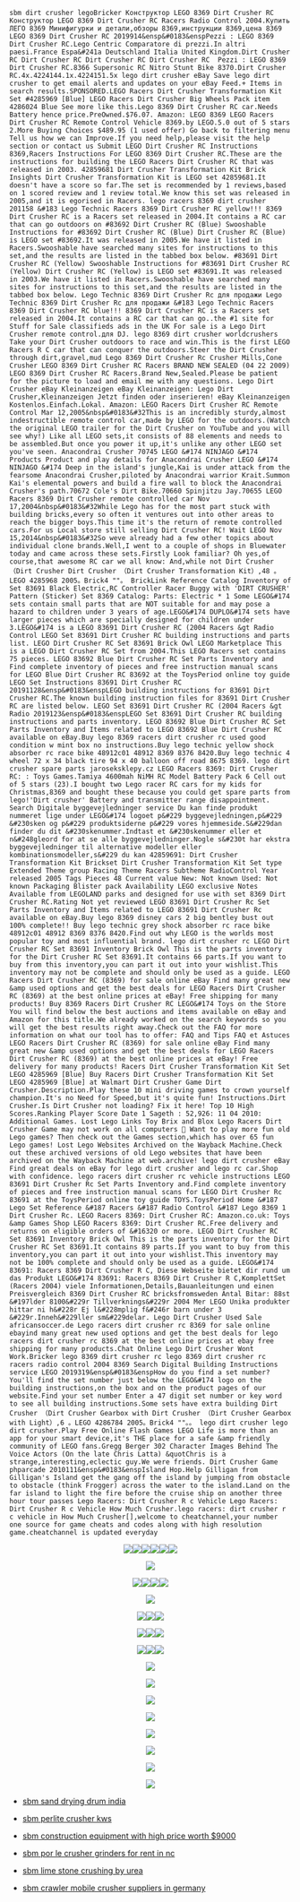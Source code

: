 
```
sbm dirt crusher legoBricker Конструктор LEGO 8369 Dirt Crusher RC Конструктор LEGO 8369 Dirt Crusher RC Racers Radio Control 2004.Купить ЛЕГО 8369 Минифигурки и детали,обзоры 8369,инструкции 8369,цена 8369 LEGO 8369 Dirt Crusher RC 2019914&ensp&#0183&enspPezzi : LEGO 8369 Dirt Crusher RC.Lego Centric Comparatore di prezzi.In altri paesi.France Espa&#241a Deutschland Italia United Kingdom.Dirt Crusher RC Dirt Crusher RC Dirt Crusher RC Dirt Crusher RC  Pezzi : LEGO 8369 Dirt Crusher RC.8366 Supersonic RC Nitro Stunt Bike 8370.Dirt Crusher RC.4x.4224144.1x.4224151.5x lego dirt crusher eBay Save lego dirt crusher to get email alerts and updates on your eBay Feed.+ Items in search results.SPONSORED.LEGO Racers Dirt Crusher Transformation Kit Set #4285969 [Blue] LEGO Racers Dirt Crusher Big Wheels Pack item 4286024 Blue See more like this.Lego 8369 Dirt Crusher RC car.Needs Battery hence price.PreOwned.$76.07. Amazon: LEGO 8369 LEGO Racers Dirt Crusher RC Remote Control Vehicle 8369.by LEGO.5.0 out of 5 stars 2.More Buying Choices $489.95 (1 used offer) Go back to filtering menu Tell us how we can Improve.If you need help,please visit the help section or contact us Submit LEGO Dirt Crusher RC Instructions 8369,Racers Instructions For LEGO 8369 Dirt Crusher RC.These are the instructions for building the LEGO Racers Dirt Crusher RC that was released in 2003. 42859681 Dirt Crusher Transformation Kit Brick Insights Dirt Crusher Transformation Kit is LEGO set 42859681.It doesn't have a score so far.The set is recommended by 1 reviews,based on 1 scored review and 1 review total.We know this set was released in 2005,and it is egorised in Racers. lego racers 8369 dirt crusher 201158 &#183 Lego Technic Racers 8369 Dirt Crusher RC yellow!!! 8369 Dirt Crusher RC is a Racers set released in 2004.It contains a RC car that can go outdoors on #83692 Dirt Crusher RC (Blue) Swooshable Instructions for #83692 Dirt Crusher RC (Blue) Dirt Crusher RC (Blue) is LEGO set #83692.It was released in 2005.We have it listed in Racers.Swooshable have searched many sites for instructions to this set,and the results are listed in the tabbed box below. #83691 Dirt Crusher RC (Yellow) Swooshable Instructions for #83691 Dirt Crusher RC (Yellow) Dirt Crusher RC (Yellow) is LEGO set #83691.It was released in 2003.We have it listed in Racers.Swooshable have searched many sites for instructions to this set,and the results are listed in the tabbed box below. Lego Technic 8369 Dirt Crusher Rc для продажи Lego Technic 8369 Dirt Crusher Rc для продажи &#183 Lego Technic Racers 8369 Dirt Crusher RC blue!!! 8369 Dirt Crusher RC is a Racers set released in 2004.It contains a RC car that can go..the #1 site for Stuff for Sale classifieds ads in the UK For sale is a Lego Dirt Crusher remote control.для DJ. lego 8369 dirt crusher worldcrushers Take your Dirt Crusher outdoors to race and win.This is the first LEGO Racers R C car that can conquer the outdoors.Steer the Dirt Crusher through dirt,gravel,mud Lego 8369 Dirt Crusher Rc Crusher Mills,Cone Crusher LEGO 8369 Dirt Crusher RC Racers BRAND NEW SEALED (04 22 2009) LEGO 8369 Dirt Crusher RC Racers.Brand New,Sealed.Please be patient for the picture to load and email me with any questions. Lego Dirt Crusher eBay Kleinanzeigen eBay Kleinanzeigen: Lego Dirt Crusher,Kleinanzeigen Jetzt finden oder inserieren! eBay Kleinanzeigen Kostenlos.Einfach.Lokal. Amazon: LEGO Racers Dirt Crusher RC Remote Control Mar 12,2005&nbsp&#0183&#32This is an incredibly sturdy,almost indestructible remote control car,made by LEGO for the outdoors.(Watch the original LEGO trailer for the Dirt Crusher on YouTube and you will see why!) Like all LEGO sets,it consists of 88 elements and needs to be assembled.But once you power it up,it's unlike any other LEGO set you've seen. Anacondrai Crusher 70745 LEGO &#174 NINJAGO &#174 Products Product and play details for Anacondrai Crusher LEGO &#174 NINJAGO &#174 Deep in the island's jungle,Kai is under attack from the fearsome Anacondrai Crusher,piloted by Anacondrai warrior Krait.Summon Kai's elemental powers and build a fire wall to block the Anacondrai Crusher's path.70672 Cole's Dirt Bike.70660 Spinjitzu Jay.70655 LEGO Racers 8369 Dirt Crusher remote controlled car Nov 17,2004&nbsp&#0183&#32While Lego has for the most part stuck with building bricks,every so often it ventures out into other areas to reach the bigger boys.This time it's the return of remote controlled cars.For us Local store still selling Dirt Crusher RC! Wait LEGO Nov 15,2014&nbsp&#0183&#32So weve already had a few other topics about individual clone brands.Well,I went to a couple of shops in Bluewater today and came across these sets.Firstly Look familiar? Oh yes,of course,that awesome RC car we all know: And,while not Dirt Crusher （Dirt Crusher Dirt Crusher （Dirt Crusher Transformation Kit）,48 。LEGO 4285968 2005。Brick4 ""。 BrickLink Reference Catalog Inventory of Set 83691 Black Electric,RC Controller Racer Buggy with 'DIRT CRUSHER' Pattern (Sticker) Set 8369 Catalog: Parts: Electric * 1 Some LEGO&#174 sets contain small parts that are NOT suitable for and may pose a hazard to children under 3 years of age.LEGO&#174 DUPLO&#174 sets have larger pieces which are specially designed for children under 3.LEGO&#174 is a LEGO 83691 Dirt Crusher RC (2004 Racers &gt Radio Control LEGO Set 83691 Dirt Crusher RC building instructions and parts list. LEGO Dirt Crusher RC Set 83691 Brick Owl LEGO Marketplace This is a LEGO Dirt Crusher RC Set from 2004.This LEGO Racers set contains 75 pieces. LEGO 83692 Blue Dirt Crusher RC Set Parts Inventory and Find complete inventory of pieces and free instruction manual scans for LEGO Blue Dirt Crusher RC 83692 at the ToysPeriod online toy guide LEGO Set Instructions 83691 Dirt Crusher RC 20191128&ensp&#0183&enspLEGO building instructions for 83691 Dirt Crusher RC.The known building instruction files for 83691 Dirt Crusher RC are listed below. LEGO Set 83691 Dirt Crusher RC (2004 Racers &gt Radio 2019123&ensp&#0183&enspLEGO Set 83691 Dirt Crusher RC building instructions and parts inventory. LEGO 83692 Blue Dirt Crusher RC Set Parts Inventory and Items related to LEGO 83692 Blue Dirt Crusher RC available on eBay.Buy lego 8369 racers dirt crusher rc used good condition w mint box no instructions.Buy lego technic yellow shock absorber rc race bike 48912c01 48912 8369 8376 8420.Buy lego technic 4 wheel 72 x 34 black tire 94 x 40 balloon off road 8675 8369. lego dirt crusher spare parts jaroseksklepy.cz LEGO Racers 8369: Dirt Crusher RC: : Toys Games.Tamiya 4600mah NiMH RC Model Battery Pack 6 Cell out of 5 stars (23).I bought two Lego racer RC cars for my kids for Christmas,8369 and bought these because you could get spare parts from lego!'Dirt crusher' Battery and transmitter range disappointment. Search Digitale byggevejledninger service Du kan finde produkt nummeret lige under LEGO&#174 logoet p&#229 byggevejledningen,p&#229 &#230sken og p&#229 produktsiderne p&#229 vores hjemmeside.S&#229dan finder du dit &#230skenummer.Indtast et &#230skenummer eller et n&#248gleord for at se alle byggevejledninger.Nogle s&#230t har ekstra byggevejledninger til alternative modeller eller kombinationsmodeller,s&#229 du kan 42859691: Dirt Crusher Transformation Kit Brickset Dirt Crusher Transformation Kit Set type Extended Theme group Racing Theme Racers Subtheme RadioControl Year released 2005 Tags Pieces 48 Current value New: Not known Used: Not known Packaging Blister pack Availability LEGO exclusive Notes Available from LEGOLAND parks and designed for use with set 8369 Dirt Crusher RC.Rating Not yet reviewed LEGO 83691 Dirt Crusher Rc Set Parts Inventory and Items related to LEGO 83691 Dirt Crusher Rc available on eBay.Buy lego 8369 disney cars 2 big bentley bust out 100% complete!! Buy lego technic grey shock absorber rc race bike 48912c01 48912 8369 8376 8420.Find out why LEGO is the worlds most popular toy and most influential brand. lego dirt crusher rc LEGO Dirt Crusher RC Set 83691 Inventory Brick Owl This is the parts inventory for the Dirt Crusher RC Set 83691.It contains 66 parts.If you want to buy from this inventory,you can part it out into your wishlist.This inventory may not be complete and should only be used as a guide. LEGO Racers Dirt Crusher RC (8369) for sale online eBay Find many great new &amp used options and get the best deals for LEGO Racers Dirt Crusher RC (8369) at the best online prices at eBay! Free shipping for many products! Buy 8369 Racers Dirt Crusher RC LEGO&#174 Toys on the Store You will find below the best auctions and items available on eBay and Amazon for this title.We already worked on the search keywords so you will get the best results right away.Check out the FAQ for more information on what our tool has to offer: FAQ and Tips FAQ et Astuces LEGO Racers Dirt Crusher RC (8369) for sale online eBay Find many great new &amp used options and get the best deals for LEGO Racers Dirt Crusher RC (8369) at the best online prices at eBay! Free delivery for many products! Racers Dirt Crusher Transformation Kit Set LEGO 4285969 [Blue] Buy Racers Dirt Crusher Transformation Kit Set LEGO 4285969 [Blue] at Walmart Dirt Crusher Game Dirt Crusher.Description.Play these 10 mini driving games to crown yourself champion.It's no Need for Speed,but it's quite fun! Instructions.Dirt Crusher.Is Dirt Crusher not loading? Fix it here! Top 10 High Scores.Ranking Player Score Date 1 Sageth : 52,926: 11 04 2010: Additional Games. Lost Lego Links Toy Brix and Blox Lego Racers Dirt Crusher Game may not work on all computers 🙁 Want to play more fun old Lego games? Then check out the Games section,which has over 65 fun Lego games! Lost Lego Websites Archived on the Wayback Machine.Check out these archived versions of old Lego websites that have been archived on the Wayback Machine at web.archive! lego dirt crusher eBay Find great deals on eBay for lego dirt crusher and lego rc car.Shop with confidence. lego racers dirt crusher rc vehicle instructions LEGO 83691 Dirt Crusher Rc Set Parts Inventory and.Find complete inventory of pieces and free instruction manual scans for LEGO Dirt Crusher Rc 83691 at the ToysPeriod online toy guide TOYS.ToysPeriod Home &#187 Lego Set Reference &#187 Racers &#187 Radio Control &#187 Lego 8369 1 Dirt Crusher Rc. LEGO Racers 8369: Dirt Crusher RC: Amazon.co.uk: Toys &amp Games Shop LEGO Racers 8369: Dirt Crusher RC.Free delivery and returns on eligible orders of &#16320 or more. LEGO Dirt Crusher RC Set 83691 Inventory Brick Owl This is the parts inventory for the Dirt Crusher RC Set 83691.It contains 89 parts.If you want to buy from this inventory,you can part it out into your wishlist.This inventory may not be 100% complete and should only be used as a guide. LEGO&#174 83691: Racers 8369 Dirt Crusher R C, Diese Webseite bietet dir rund um das Produkt LEGO&#174 83691: Racers 8369 Dirt Crusher R C,KomplettSet (Racers 2004) viele Informationen,Details,Bauanleitungen und einen Preisvergleich 8369 Dirt Crusher RC bricksfromsweden Antal Bitar: 88st &#197lder 8100&#229r Tillverknings&#229r 2004 Mer LEGO Unika produkter hittar ni h&#228r Ej l&#228mplig f&#246r barn under 3 &#229r.Inneh&#229ller sm&#229delar. Lego Dirt Crusher Used Sale africansoccer.de Lego racers dirt crusher rc 8369 for sale online ebayind many great new used options and get the best deals for lego racers dirt crusher rc 8369 at the best online prices at ebay free shipping for many products.Chat Online Lego Dirt Crusher Wont Work.Bricker lego 8369 dirt crusher rc lego 8369 dirt crusher rc racers radio control 2004 8369 Search Digital Building Instructions service LEGO 2019319&ensp&#0183&enspHow do you find a set number? You'll find the set number just below the LEGO&#174 logo on the building instructions,on the box and on the product pages of our website.Find your set number Enter a 47 digit set number or key word to see all building instructions.Some sets have extra building Dirt Crusher （Dirt Crusher Gearbox with Dirt Crusher （Dirt Crusher Gearbox with Light）,6 。LEGO 4286784 2005。Brick4 ""。。 lego dirt crusher lego dirt crusher.Play Free Online Flash Games LEGO Life is more than an app for your smart device,it's THE place for a safe &amp friendly community of LEGO fans.Gregg Berger 302 Character Images Behind The Voice Actors (On the late Chris Latta) &quotChris is a strange,interesting,eclectic guy.We were friends. Dirt Crusher Game phparcade 2010111&ensp&#0183&enspIsland Hop.Help Gilligan from Gilligan's Island get the gang off the island by jumping from obstacle to obstacle (think Frogger) across the water to the island.Land on the far island to light the fire before the cruise ship on another three hour tour passes Lego Racers: Dirt Crusher R c Vehicle Lego Racers: Dirt Crusher R c Vehicle How Much Crusher.lego racers: dirt crusher r c vehicle in How Much Crusher[],welcome to cheatchannel,your number one source for game cheats and codes along with high resolution game.cheatchannel is updated everyday 
```

<div align="center">
  
<a rel="nofollow" href="https://m.shibang-china.com?f=github&k=sbm+dirt+crusher+lego"><img src="https://static.shibang-china.com/en/l.png"></a><img src="https://static.shibang-china.com/en/hw.png"><a rel="nofollow" href="https://m.shibang-china.com/product/?f=github&k=sbm+dirt+crusher+lego"><img src="https://static.shibang-china.com/en/p.png"></a><a rel="nofollow" href="https://m.shibang-china.com/cases/?f=github&k=sbm+dirt+crusher+lego"><img src="https://static.shibang-china.com/en/c.png"></a><a rel="nofollow" href="https://m.shibang-china.com/news/?f=github&k=sbm+dirt+crusher+lego"><img src="https://static.shibang-china.com/en/n.png"></a><a rel="nofollow" href="https://m.shibang-china.com?f=github&k=sbm+dirt+crusher+lego"><img src="https://static.shibang-china.com/en/m.png"></a>

<a rel="nofollow" href="https://m.shibang-china.com/product/?f=github&k=sbm+dirt+crusher+lego"><img src="https://static.shibang-china.com/en/b.jpg"></a>
  
<a rel="nofollow" href="https://m.shibang-china.com/solution-aggregate.html?f=github&k=sbm+dirt+crusher+lego"><img src="https://static.shibang-china.com/en/a.jpg"></a><a rel="nofollow" href="https://m.shibang-china.com/solution-mine.html?f=github&k=sbm+dirt+crusher+lego"><img src="https://static.shibang-china.com/en/m.jpg"></a><a rel="nofollow" href="https://m.shibang-china.com/solution-mill.html?f=github&k=sbm+dirt+crusher+lego"><img src="https://static.shibang-china.com/en/g.jpg"></a><a rel="nofollow" href="https://m.shibang-china.com/solution-epc.html?f=github&k=sbm+dirt+crusher+lego"><img src="https://static.shibang-china.com/en/e.jpg"></a>

<a rel="nofollow" href="https://m.shibang-china.com/product/?f=github&k=sbm+dirt+crusher+lego"><img src="https://static.shibang-china.com/en/a-p.png"></a>

<a rel="nofollow" href="https://m.shibang-china.com/product/crusher/c6x.html?f=github&k=sbm+dirt+crusher+lego"><img src="https://static.shibang-china.com/en/j.jpg"></a><a rel="nofollow" href="https://m.shibang-china.com/product/crusher/ci5x.html?f=github&k=sbm+dirt+crusher+lego"><img src="https://static.shibang-china.com/en/i.jpg"></a><a rel="nofollow" href="https://m.shibang-china.com/product/crusher/hst.html?f=github&k=sbm+dirt+crusher+lego"><img src="https://static.shibang-china.com/en/c.jpg"></a>

<a rel="nofollow" href="https://m.shibang-china.com/product/mill/mtw.html?f=github&k=sbm+dirt+crusher+lego"><img src="https://static.shibang-china.com/en/mtw.jpg"></a><a rel="nofollow" href="https://m.shibang-china.com/product/mill/scm.html?f=github&k=sbm+dirt+crusher+lego"><img src="https://static.shibang-china.com/en/scm.jpg"></a><a rel="nofollow" href="https://m.shibang-china.com/product/mill/lm.html?f=github&k=sbm+dirt+crusher+lego"><img src="https://static.shibang-china.com/en/lm.jpg"></a>

<a rel="nofollow" href="https://m.shibang-china.com/product/sand/vsi6x.html?f=github&k=sbm+dirt+crusher+lego"><img src="https://static.shibang-china.com/en/6x.jpg"></a><a rel="nofollow" href="https://m.shibang-china.com/product/sand/vu.html?f=github&k=sbm+dirt+crusher+lego"><img src="https://static.shibang-china.com/en/vu.jpg"></a><a rel="nofollow" href="https://m.shibang-china.com/product/mobile/klun.html?f=github&k=sbm+dirt+crusher+lego"><img src="https://static.shibang-china.com/en/k.jpg"></a>

<a rel="nofollow" href="https://m.shibang-china.com/cases/?f=github&k=sbm+dirt+crusher+lego"><img src="https://static.shibang-china.com/en/case.png"></a>

<a rel="nofollow" href="https://m.shibang-china.com/cases/aggregate/202.html?f=github&k=sbm+dirt+crusher+lego"><img src="https://static.shibang-china.com/en/c-1.jpg"></a>

<a rel="nofollow" href="https://m.shibang-china.com/cases/aggregate/203.html?f=github&k=sbm+dirt+crusher+lego"><img src="https://static.shibang-china.com/en/c-2.jpg"></a>

<a rel="nofollow" href="https://m.shibang-china.com/cases/mill/123.html?f=github&k=sbm+dirt+crusher+lego"><img src="https://static.shibang-china.com/en/c-3.jpg"></a>

<a rel="nofollow" href="https://m.shibang-china.com/contact_us.html?f=github&k=sbm+dirt+crusher+lego"><img src="https://static.shibang-china.com/en/contact.png"></a>

<a rel="nofollow" href="https://swt.shibang-china.com/?f=github&k=sbm+dirt+crusher+lego"><img src="https://static.shibang-china.com/en/chat.png"></a>

<a rel="nofollow" href="https://whatsapp.shibangsoft.com/WhatsApp.php?f=github&k=sbm+dirt+crusher+lego"><img src="https://static.shibang-china.com/en/whatsapp.png"></a>

<a rel="nofollow" href="https://m.shibang-china.com/?f=github&k=sbm+dirt+crusher+lego"><img src="https://static.shibang-china.com/en/website.png"></a>

</div>


* [sbm sand drying drum india](sbm%20sand%20drying%20drum%20india.md)

* [sbm perlite crusher kws](sbm%20perlite%20crusher%20kws.md)

* [sbm construction equipment with high price worth $9000](sbm%20construction%20equipment%20with%20high%20price%20worth%20%249000.md)

* [sbm por le crusher grinders for rent in nc](sbm%20por%20le%20crusher%20grinders%20for%20rent%20in%20nc.md)

* [sbm lime stone crushing by urea](sbm%20lime%20stone%20crushing%20by%20urea.md)

* [sbm crawler mobile crusher suppliers in germany](sbm%20crawler%20mobile%20crusher%20suppliers%20in%20germany.md)